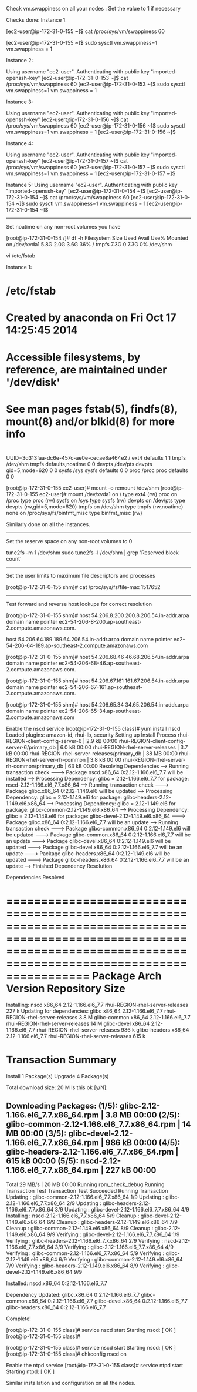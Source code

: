 Check vm.swappiness on all your nodes : Set the value to 1 if necessary

Checks done:
Instance 1:

[ec2-user@ip-172-31-0-155 ~]$ cat /proc/sys/vm/swappiness
60

[ec2-user@ip-172-31-0-155 ~]$ sudo sysctl vm.swappiness=1
vm.swappiness = 1

Instance 2:

Using username "ec2-user".
Authenticating with public key "imported-openssh-key"
[ec2-user@ip-172-31-0-153 ~]$ cat /proc/sys/vm/swappiness
60
[ec2-user@ip-172-31-0-153 ~]$ sudo sysctl vm.swappiness=1
vm.swappiness = 1


Instance 3:

Using username "ec2-user".
Authenticating with public key "imported-openssh-key"
[ec2-user@ip-172-31-0-156 ~]$ cat /proc/sys/vm/swappiness
60
[ec2-user@ip-172-31-0-156 ~]$ sudo sysctl vm.swappiness=1
vm.swappiness = 1
[ec2-user@ip-172-31-0-156 ~]$


Instance 4:

Using username "ec2-user".
Authenticating with public key "imported-openssh-key"
[ec2-user@ip-172-31-0-157 ~]$ cat /proc/sys/vm/swappiness
60
[ec2-user@ip-172-31-0-157 ~]$ sudo sysctl vm.swappiness=1
vm.swappiness = 1
[ec2-user@ip-172-31-0-157 ~]$


Instance 5:
Using username "ec2-user".
Authenticating with public key "imported-openssh-key"
[ec2-user@ip-172-31-0-154 ~]$
[ec2-user@ip-172-31-0-154 ~]$ cat /proc/sys/vm/swappiness
60
[ec2-user@ip-172-31-0-154 ~]$ sudo sysctl vm.swappiness=1
vm.swappiness = 1
[ec2-user@ip-172-31-0-154 ~]$

----------------------------------------------------------
Set noatime on any non-root volumes you have

[root@ip-172-31-0-154 /]# df -h
Filesystem      Size  Used Avail Use% Mounted on
/dev/xvda1      5.8G  2.0G  3.6G  36% /
tmpfs           7.3G     0  7.3G   0% /dev/shm


vi /etc/fstab

Instance 1:
#
# /etc/fstab
# Created by anaconda on Fri Oct 17 14:25:45 2014
#
# Accessible filesystems, by reference, are maintained under '/dev/disk'
# See man pages fstab(5), findfs(8), mount(8) and/or blkid(8) for more info
#
UUID=3d313faa-dc6e-457c-ae0e-cecae8a464e2 /                       ext4    defaults        1 1
tmpfs                   /dev/shm                tmpfs   defaults,noatime        0 0
devpts                  /dev/pts                devpts  gid=5,mode=620  0 0
sysfs                   /sys                    sysfs   defaults        0 0
proc                    /proc                   proc    defaults        0 0

[root@ip-172-31-0-155 ec2-user]# mount -o remount /dev/shm
[root@ip-172-31-0-155 ec2-user]# mount
/dev/xvda1 on / type ext4 (rw)
proc on /proc type proc (rw)
sysfs on /sys type sysfs (rw)
devpts on /dev/pts type devpts (rw,gid=5,mode=620)
tmpfs on /dev/shm type tmpfs (rw,noatime)
none on /proc/sys/fs/binfmt_misc type binfmt_misc (rw)

Similarly done on all the instances.

----------------------------------------------------------
Set the reserve space on any non-root volumes to 0

tune2fs -m 1 /dev/shm
sudo tune2fs -l /dev/shm | grep 'Reserved block count'

----------------------------------------------------------

Set the user limits to maximum file descriptors and processes

[root@ip-172-31-0-155 shm]# cat /proc/sys/fs/file-max
1517652

----------------------------------------------------------------

Test forward and reverse host lookups for correct resolution

[root@ip-172-31-0-155 shm]# host 54.206.8.200
200.8.206.54.in-addr.arpa domain name pointer ec2-54-206-8-200.ap-southeast-2.compute.amazonaws.com.

host 54.206.64.189
189.64.206.54.in-addr.arpa domain name pointer ec2-54-206-64-189.ap-southeast-2.compute.amazonaws.com

[root@ip-172-31-0-155 shm]# host 54.206.68.46
46.68.206.54.in-addr.arpa domain name pointer ec2-54-206-68-46.ap-southeast-2.compute.amazonaws.com.

[root@ip-172-31-0-155 shm]# host 54.206.67.161
161.67.206.54.in-addr.arpa domain name pointer ec2-54-206-67-161.ap-southeast-2.compute.amazonaws.com.

[root@ip-172-31-0-155 shm]# host 54.206.65.34
34.65.206.54.in-addr.arpa domain name pointer ec2-54-206-65-34.ap-southeast-2.compute.amazonaws.com

Enable the nscd service
[root@ip-172-31-0-155 class]# yum install nscd
Loaded plugins: amazon-id, rhui-lb, security
Setting up Install Process
rhui-REGION-client-config-server-6                                                                                                               | 2.9 kB     00:00
rhui-REGION-client-config-server-6/primary_db                                                                                                    | 6.0 kB     00:00
rhui-REGION-rhel-server-releases                                                                                                                 | 3.7 kB     00:00
rhui-REGION-rhel-server-releases/primary_db                                                                                                      |  38 MB     00:00
rhui-REGION-rhel-server-rh-common                                                                                                                | 3.8 kB     00:00
rhui-REGION-rhel-server-rh-common/primary_db                                                                                                     |  63 kB     00:00
Resolving Dependencies
--> Running transaction check
---> Package nscd.x86_64 0:2.12-1.166.el6_7.7 will be installed
--> Processing Dependency: glibc = 2.12-1.166.el6_7.7 for package: nscd-2.12-1.166.el6_7.7.x86_64
--> Running transaction check
---> Package glibc.x86_64 0:2.12-1.149.el6 will be updated
--> Processing Dependency: glibc = 2.12-1.149.el6 for package: glibc-headers-2.12-1.149.el6.x86_64
--> Processing Dependency: glibc = 2.12-1.149.el6 for package: glibc-common-2.12-1.149.el6.x86_64
--> Processing Dependency: glibc = 2.12-1.149.el6 for package: glibc-devel-2.12-1.149.el6.x86_64
---> Package glibc.x86_64 0:2.12-1.166.el6_7.7 will be an update
--> Running transaction check
---> Package glibc-common.x86_64 0:2.12-1.149.el6 will be updated
---> Package glibc-common.x86_64 0:2.12-1.166.el6_7.7 will be an update
---> Package glibc-devel.x86_64 0:2.12-1.149.el6 will be updated
---> Package glibc-devel.x86_64 0:2.12-1.166.el6_7.7 will be an update
---> Package glibc-headers.x86_64 0:2.12-1.149.el6 will be updated
---> Package glibc-headers.x86_64 0:2.12-1.166.el6_7.7 will be an update
--> Finished Dependency Resolution

Dependencies Resolved

========================================================================================================================================================================
 Package                             Arch                         Version                                  Repository                                              Size
========================================================================================================================================================================
Installing:
 nscd                                x86_64                       2.12-1.166.el6_7.7                       rhui-REGION-rhel-server-releases                       227 k
Updating for dependencies:
 glibc                               x86_64                       2.12-1.166.el6_7.7                       rhui-REGION-rhel-server-releases                       3.8 M
 glibc-common                        x86_64                       2.12-1.166.el6_7.7                       rhui-REGION-rhel-server-releases                        14 M
 glibc-devel                         x86_64                       2.12-1.166.el6_7.7                       rhui-REGION-rhel-server-releases                       986 k
 glibc-headers                       x86_64                       2.12-1.166.el6_7.7                       rhui-REGION-rhel-server-releases                       615 k

Transaction Summary
========================================================================================================================================================================
Install       1 Package(s)
Upgrade       4 Package(s)

Total download size: 20 M
Is this ok [y/N]:

Downloading Packages:
(1/5): glibc-2.12-1.166.el6_7.7.x86_64.rpm                                                                                                       | 3.8 MB     00:00
(2/5): glibc-common-2.12-1.166.el6_7.7.x86_64.rpm                                                                                                |  14 MB     00:00
(3/5): glibc-devel-2.12-1.166.el6_7.7.x86_64.rpm                                                                                                 | 986 kB     00:00
(4/5): glibc-headers-2.12-1.166.el6_7.7.x86_64.rpm                                                                                               | 615 kB     00:00
(5/5): nscd-2.12-1.166.el6_7.7.x86_64.rpm                                                                                                        | 227 kB     00:00
------------------------------------------------------------------------------------------------------------------------------------------------------------------------
Total                                                                                                                                    29 MB/s |  20 MB     00:00
Running rpm_check_debug
Running Transaction Test
Transaction Test Succeeded
Running Transaction
  Updating   : glibc-common-2.12-1.166.el6_7.7.x86_64                                                                                                               1/9
  Updating   : glibc-2.12-1.166.el6_7.7.x86_64                                                                                                                      2/9
  Updating   : glibc-headers-2.12-1.166.el6_7.7.x86_64                                                                                                              3/9
  Updating   : glibc-devel-2.12-1.166.el6_7.7.x86_64                                                                                                                4/9
  Installing : nscd-2.12-1.166.el6_7.7.x86_64                                                                                                                       5/9
  Cleanup    : glibc-devel-2.12-1.149.el6.x86_64                                                                                                                    6/9
  Cleanup    : glibc-headers-2.12-1.149.el6.x86_64                                                                                                                  7/9
  Cleanup    : glibc-common-2.12-1.149.el6.x86_64                                                                                                                   8/9
  Cleanup    : glibc-2.12-1.149.el6.x86_64                                                                                                                          9/9
  Verifying  : glibc-devel-2.12-1.166.el6_7.7.x86_64                                                                                                                1/9
  Verifying  : glibc-headers-2.12-1.166.el6_7.7.x86_64                                                                                                              2/9
  Verifying  : nscd-2.12-1.166.el6_7.7.x86_64                                                                                                                       3/9
  Verifying  : glibc-2.12-1.166.el6_7.7.x86_64                                                                                                                      4/9
  Verifying  : glibc-common-2.12-1.166.el6_7.7.x86_64                                                                                                               5/9
  Verifying  : glibc-2.12-1.149.el6.x86_64                                                                                                                          6/9
  Verifying  : glibc-common-2.12-1.149.el6.x86_64                                                                                                                   7/9
  Verifying  : glibc-headers-2.12-1.149.el6.x86_64                                                                                                                  8/9
  Verifying  : glibc-devel-2.12-1.149.el6.x86_64                                                                                                                    9/9

Installed:
  nscd.x86_64 0:2.12-1.166.el6_7.7

Dependency Updated:
  glibc.x86_64 0:2.12-1.166.el6_7.7   glibc-common.x86_64 0:2.12-1.166.el6_7.7   glibc-devel.x86_64 0:2.12-1.166.el6_7.7   glibc-headers.x86_64 0:2.12-1.166.el6_7.7

Complete!

[root@ip-172-31-0-155 class]# service nscd start
Starting nscd:                                             [  OK  ]
[root@ip-172-31-0-155 class]#

[root@ip-172-31-0-155 class]# service nscd start
Starting nscd:                                             [  OK  ]
[root@ip-172-31-0-155 class]# chkconfig nscd  on



Enable the ntpd service
[root@ip-172-31-0-155 class]# service ntpd start
Starting ntpd:                                             [  OK  ]

Similar installation and configuration on all the nodes.